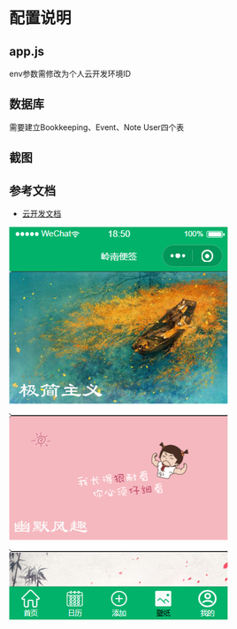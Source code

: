 # 配置说明
## app.js
env参数需修改为个人云开发环境ID

## 数据库
 需要建立Bookkeeping、Event、Note User四个表

## 截图

## 参考文档

- [云开发文档](https://developers.weixin.qq.com/miniprogram/dev/wxcloud/basis/getting-started.html)

![这里随便写文字](https://github.com/LHpen/wxapp-calendar/blob/master/bizhi.jpg)

